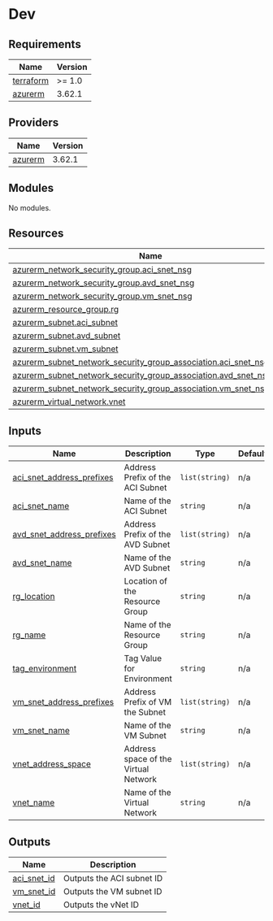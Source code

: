# Dev

<!-- BEGINNING OF PRE-COMMIT-TERRAFORM DOCS HOOK -->
## Requirements

| Name | Version |
|------|---------|
| <a name="requirement_terraform"></a> [terraform](#requirement\_terraform) | >= 1.0 |
| <a name="requirement_azurerm"></a> [azurerm](#requirement\_azurerm) | 3.62.1 |

## Providers

| Name | Version |
|------|---------|
| <a name="provider_azurerm"></a> [azurerm](#provider\_azurerm) | 3.62.1 |

## Modules

No modules.

## Resources

| Name | Type |
|------|------|
| [azurerm_network_security_group.aci_snet_nsg](https://registry.terraform.io/providers/hashicorp/azurerm/3.62.1/docs/resources/network_security_group) | resource |
| [azurerm_network_security_group.avd_snet_nsg](https://registry.terraform.io/providers/hashicorp/azurerm/3.62.1/docs/resources/network_security_group) | resource |
| [azurerm_network_security_group.vm_snet_nsg](https://registry.terraform.io/providers/hashicorp/azurerm/3.62.1/docs/resources/network_security_group) | resource |
| [azurerm_resource_group.rg](https://registry.terraform.io/providers/hashicorp/azurerm/3.62.1/docs/resources/resource_group) | resource |
| [azurerm_subnet.aci_subnet](https://registry.terraform.io/providers/hashicorp/azurerm/3.62.1/docs/resources/subnet) | resource |
| [azurerm_subnet.avd_subnet](https://registry.terraform.io/providers/hashicorp/azurerm/3.62.1/docs/resources/subnet) | resource |
| [azurerm_subnet.vm_subnet](https://registry.terraform.io/providers/hashicorp/azurerm/3.62.1/docs/resources/subnet) | resource |
| [azurerm_subnet_network_security_group_association.aci_snet_nsg_asc](https://registry.terraform.io/providers/hashicorp/azurerm/3.62.1/docs/resources/subnet_network_security_group_association) | resource |
| [azurerm_subnet_network_security_group_association.avd_snet_nsg_asc](https://registry.terraform.io/providers/hashicorp/azurerm/3.62.1/docs/resources/subnet_network_security_group_association) | resource |
| [azurerm_subnet_network_security_group_association.vm_snet_nsg_asc](https://registry.terraform.io/providers/hashicorp/azurerm/3.62.1/docs/resources/subnet_network_security_group_association) | resource |
| [azurerm_virtual_network.vnet](https://registry.terraform.io/providers/hashicorp/azurerm/3.62.1/docs/resources/virtual_network) | resource |

## Inputs

| Name | Description | Type | Default | Required |
|------|-------------|------|---------|:--------:|
| <a name="input_aci_snet_address_prefixes"></a> [aci\_snet\_address\_prefixes](#input\_aci\_snet\_address\_prefixes) | Address Prefix of the ACI Subnet | `list(string)` | n/a | yes |
| <a name="input_aci_snet_name"></a> [aci\_snet\_name](#input\_aci\_snet\_name) | Name of the ACI Subnet | `string` | n/a | yes |
| <a name="input_avd_snet_address_prefixes"></a> [avd\_snet\_address\_prefixes](#input\_avd\_snet\_address\_prefixes) | Address Prefix of the AVD Subnet | `list(string)` | n/a | yes |
| <a name="input_avd_snet_name"></a> [avd\_snet\_name](#input\_avd\_snet\_name) | Name of the AVD Subnet | `string` | n/a | yes |
| <a name="input_rg_location"></a> [rg\_location](#input\_rg\_location) | Location of the Resource Group | `string` | n/a | yes |
| <a name="input_rg_name"></a> [rg\_name](#input\_rg\_name) | Name of the Resource Group | `string` | n/a | yes |
| <a name="input_tag_environment"></a> [tag\_environment](#input\_tag\_environment) | Tag Value for Environment | `string` | n/a | yes |
| <a name="input_vm_snet_address_prefixes"></a> [vm\_snet\_address\_prefixes](#input\_vm\_snet\_address\_prefixes) | Address Prefix of VM the Subnet | `list(string)` | n/a | yes |
| <a name="input_vm_snet_name"></a> [vm\_snet\_name](#input\_vm\_snet\_name) | Name of the VM Subnet | `string` | n/a | yes |
| <a name="input_vnet_address_space"></a> [vnet\_address\_space](#input\_vnet\_address\_space) | Address space of the Virtual Network | `list(string)` | n/a | yes |
| <a name="input_vnet_name"></a> [vnet\_name](#input\_vnet\_name) | Name of the Virtual Network | `string` | n/a | yes |

## Outputs

| Name | Description |
|------|-------------|
| <a name="output_aci_snet_id"></a> [aci\_snet\_id](#output\_aci\_snet\_id) | Outputs the ACI subnet ID |
| <a name="output_vm_snet_id"></a> [vm\_snet\_id](#output\_vm\_snet\_id) | Outputs the VM subnet ID |
| <a name="output_vnet_id"></a> [vnet\_id](#output\_vnet\_id) | Outputs the vNet ID |
<!-- END OF PRE-COMMIT-TERRAFORM DOCS HOOK -->
